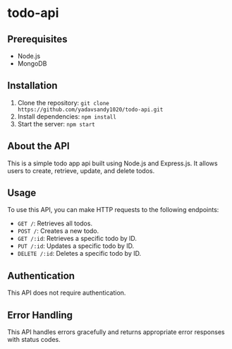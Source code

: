 # todo-api

## Prerequisites

- Node.js
- MongoDB


## Installation

1. Clone the repository: `git clone https://github.com/yadavsandy1020/todo-api.git`
2. Install dependencies: `npm install`
3. Start the server: `npm start`

## About the API

This is a simple todo app api built using Node.js and Express.js. It allows users to create, retrieve, update, and delete todos.

## Usage

To use this API, you can make HTTP requests to the following endpoints:

- `GET /`: Retrieves all todos.
- `POST /`: Creates a new todo.
- `GET /:id`: Retrieves a specific todo by ID.
- `PUT /:id`: Updates a specific todo by ID.
- `DELETE /:id`: Deletes a specific todo by ID.

## Authentication

This API does not require authentication.

## Error Handling

This API handles errors gracefully and returns appropriate error responses with status codes.
